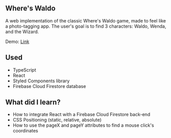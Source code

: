 ## Where's Waldo
A web implementation of the classic Where's Waldo game, made to feel like a photo-tagging app.
The user's goal is to find 3 characters: Waldo, Wenda, and the Wizard.

Demo: [Link](https://marboleda.github.io/wheres-waldo/)

## Used
- TypeScript
- React
- Styled Components library
- Firebase Cloud Firestore database

## What did I learn?
- How to integrate React with a Firebase Cloud Firestore back-end
- CSS Positioning (static, relative, absolute)
- How to use the pageX and pageY attributes to find a mouse click's coordinates
